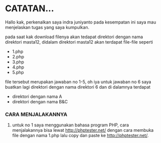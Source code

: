 # CATATAN...    
Hallo kak, perkenalkan saya indra juniyanto pada kesempatan ini saya mau menjelaskan tugas yang saya kumpulkan.

pada saat kak download filenya akan tedapat direktori dengan nama direktori masta12, didalam direktori masta12 akan terdapat file-file seperti    
- 1.php
- 2.php
- 3.php
- 4.php
- 5.php   

file tersebut merupakan jawaban no 1-5, oh iya untuk jawaban no 6 saya buatkan lagi direktori dengan nama direktori 6 dan di dalamnya terdapat
- direktori dengan nama A
- direktori dengan nama B&C   

### CARA MENJALAKANNYA

1. untuk no 1 saya menggunakan bahasa program PHP, cara menjalakannya bisa lewat http://phptester.net/ dengan cara membuka file dengan nama 1.php lalu copy dan paste ke http://phptester.net/.

